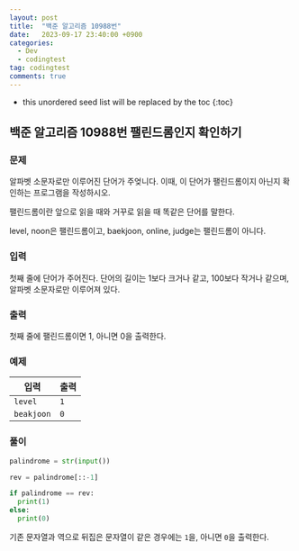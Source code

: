 ```yaml
---
layout: post
title:  "백준 알고리즘 10988번"
date:   2023-09-17 23:40:00 +0900
categories:
  - Dev
  - codingtest
tag: codingtest
comments: true
---
```


* this unordered seed list will be replaced by the toc
{:toc}

## 백준 알고리즘 10988번 팰린드롬인지 확인하기

### 문제

알파벳 소문자로만 이루어진 단어가 주엊니다. 이때, 이 단어가 팰린드롬이지 아닌지 확인하는 프로그램을 작성하시오.

팰린드롬이란 앞으로 읽을 때와 거꾸로 읽을 때 똑같은 단어를 말한다.

level, noon은 팰린드롬이고, baekjoon, online, judge는 팰린드롬이 아니다.

### 입력

첫째 줄에 단어가 주어진다. 단어의 길이는 1보다 크거나 같고, 100보다 작거나 같으며, 알파벳 소문자로만 이루어져 있다.

### 출력

첫째 줄에 팰린드롬이면 1, 아니면 0을 출력한다.

### 예제

| 입력 | 출력 |
| --- | --- |
| `level` | `1` |
| `beakjoon` | `0` |

### 풀이

```py
palindrome = str(input())

rev = palindrome[::-1]

if palindrome == rev:
  print(1)
else:
  print(0)
```

기존 문자열과 역으로 뒤집은 문자열이 같은 경우에는 `1`을, 아니면 `0`을 출력한다.
